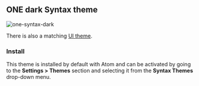 ## ONE dark Syntax theme

![one-syntax-dark](https://cloud.githubusercontent.com/assets/378023/5795461/f8d0deda-9fd3-11e4-94d3-be982bd83edd.png)

There is also a matching [UI theme](https://atom.io/themes/one-dark-ui).

### Install

This theme is installed by default with Atom and can be activated by going to the __Settings > Themes__ section and selecting it from the __Syntax Themes__ drop-down menu.
